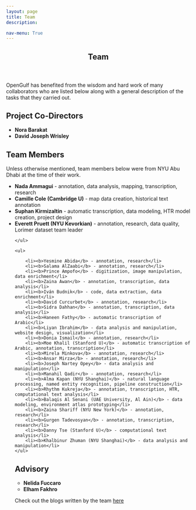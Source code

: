 ```yaml
---
layout: page
title: Team
description:

nav-menu: True
---
```


<!-- One -->
<section id="one">
	<div class="inner">
		<header class="major">
			<h1>Team</h1>
		</header>

<!-- Content -->
<p>
	OpenGulf has benefited from the wisdom and hard work of many collaborators who are listed below along with a general description of the tasks that they carried out. </p>

<h2 id="content">Project Co-Directors </h2>
<p>
	<ul>
		<li><b>Nora Barakat</b></li>
		<li><b>David Joseph Wrisley</b></li>
	</ul>
</p>

<h2 id="content"> Team Members </h2>

<p>
	Unless otherwise mentioned, team members below were from NYU Abu Dhabi at the time of their work.</p>

<p>

<p>
	<ul>
		<li><b>Nada Ammagui</b> - annotation, data analysis, mapping, transcription, research</li>
		<li><b>Camille Cole (Cambridge U)</b> - map data creation, historical text annotation</li>
		<li><b>Suphan Kirmizaltin</b> - automatic transcription, data modeling, HTR model creation, project design</li>
		<li><b>Everett Pruett (NYU Kevorkian)</b> - annotation, research, data quality, Lorimer dataset team leader</li>

	</ul>
</p>

	<ul>

		<li><b>Yesmine Abida</b> - annotation, research</li>
		<li><b>Salama AlZaabi</b> - annotation, research</li>
		<li><b>Prince Ampofo</b> - digitization, image manipulation, data enrichment</li>
		<li><b>Zaina Awan</b> - annotation, transcription, data analysis</li>
		<li><b>Iván Budnik</b> - code, data extraction, data enrichment</li>
		<li><b>David Curcurbet</b> - annotation, research</li>
		<li><b>Sidra Dahhan</b> - annotation, transcription, data analysis</li>
		<li><b>Haneen Fathy</b> - automatic transcription of Arabic</li>
		<li><b>Liyan Ibrahim</b> - data analysis and manipulation, website design, visualization</li>
		<li><b>Donia Ismail</b> - annotation, research</li>
		<li><b>Moe Khalil (Stanford U)</b> - automatic transcription of Arabic, annotation, transcription</li>
		<li><b>Mirela Minkova</b> - annotation, research</li>
		<li><b>Ansar Mirza</b> - annotation, research</li>
		<li><b>Joseph Nartey Opey</b> - data analysis and manipulation</li>
		<li><b>Manahil Qadir</b> - annotation, research</li>
		<li><b>Alma Kapan (NYU Shanghai)</b> - natural language processing, named entity recognition, pipeline construction</li>
		<li><b>Rhythm Kukreja</b> - annotation, transcription, HTR, computational text analysis</li>
		<li><b>Balaqis Al Senani (UAE University, Al Ain)</b> - data modeling, environment atlas prototyping</li>
		<li><b>Zaina Shariff (NYU New York)</b> - annotation, research</li>
		<li><b>Gurgen Tadevosyan</b> - annotation, transcription, research</li>
		<li><b>Danny Tse (Stanford U)</b> - computational text analysis</li>
		<li><b>Khalbinur Zhuman (NYU Shanghai)</b> - data analysis and manipulation</li>
	</ul>
</p>
<h2 id="content"> Advisory </h2>
<p>
	<ul>
		<li><b>Nelida Fuccaro</b></li>
		<li><b>Elham Fakhro</b></li>
	</ul>
</p>



Check out the blogs written by the team <a href="https://opengulf.github.io/TeamBlogs/" class="link">here</a>

